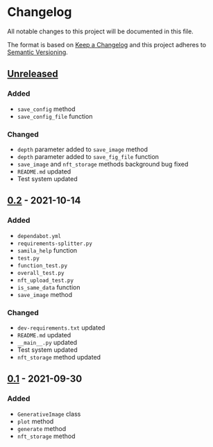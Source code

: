 # Changelog
All notable changes to this project will be documented in this file.

The format is based on [Keep a Changelog](http://keepachangelog.com/en/1.0.0/)
and this project adheres to [Semantic Versioning](http://semver.org/spec/v2.0.0.html).

## [Unreleased]
### Added
- `save_config` method
- `save_config_file` function
### Changed
- `depth` parameter added to `save_image` method
- `depth` parameter added to `save_fig_file` function
- `save_image` and `nft_storage` methods background bug fixed
- `README.md` updated
- Test system updated
## [0.2] - 2021-10-14
### Added
- `dependabot.yml`
- `requirements-splitter.py`
- `samila_help` function
- `test.py`
- `function_test.py`
- `overall_test.py`
- `nft_upload_test.py`
- `is_same_data` function
- `save_image` method
### Changed
- `dev-requirements.txt` updated
- `README.md` updated
- `__main__.py` updated
- Test system updated
- `nft_storage` method updated
## [0.1] - 2021-09-30
### Added
- `GenerativeImage` class
- `plot` method
- `generate` method
- `nft_storage` method

[Unreleased]: https://github.com/sepandhaghighi/samila/compare/v0.2...dev
[0.2]: https://github.com/sepandhaghighi/samila/compare/v0.1...v0.2
[0.1]: https://github.com/sepandhaghighi/samila/compare/1058677...v0.1



